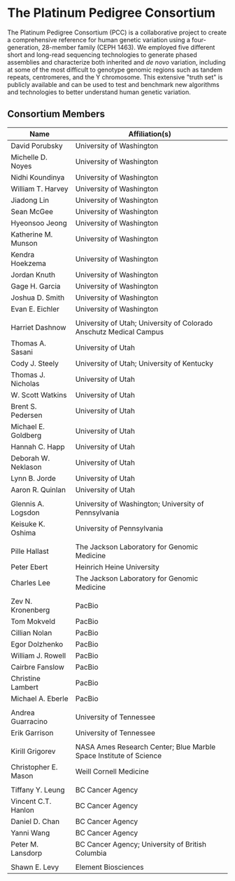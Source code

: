 # The Platinum Pedigree Consortium

The Platinum Pedigree Consortium (PCC) is a collaborative project to create a comprehensive reference for human genetic variation using a four-generation, 28-member family (CEPH 1463). We employed five different short and long-read sequencing technologies to generate phased assemblies and characterize both inherited and _de novo_ variation, including at some of the most difficult to genotype genomic regions such as tandem repeats, centromeres, and the Y chromosome. This extensive "truth set" is publicly available and can be used to test and benchmark new algorithms and technologies to better understand human genetic variation.

## Consortium Members

| Name                 	| Affiliation(s)                                                     	|
|----------------------	|--------------------------------------------------------------------	|
| David Porubsky       	| University of Washington                                           	|
| Michelle D. Noyes    	| University of Washington                                           	|
| Nidhi Koundinya      	| University of Washington                                           	|
| William T. Harvey    	| University of Washington                                           	|
| Jiadong Lin          	| University of Washington                                           	|
| Sean McGee           	| University of Washington                                           	|
| Hyeonsoo Jeong       	| University of Washington                                           	|
| Katherine M. Munson  	| University of Washington                                           	|
| Kendra Hoekzema      	| University of Washington                                           	|
| Jordan Knuth         	| University of Washington                                           	|
| Gage H. Garcia       	| University of Washington                                           	|
| Joshua D. Smith      	| University of Washington                                           	|
| Evan E. Eichler      	| University of Washington                                           	|
|                     	|                                                                    	|
| Harriet Dashnow      	| University of Utah; University of Colorado Anschutz Medical Campus 	|
| Thomas A. Sasani     	| University of Utah                                                 	|
| Cody J. Steely       	| University of Utah; University of Kentucky                         	|
| Thomas J. Nicholas   	| University of Utah                                                 	|
| W. Scott Watkins     	| University of Utah                                                 	|
| Brent S. Pedersen    	| University of Utah                                                 	|
| Michael E. Goldberg  	| University of Utah                                                 	|
| Hannah C. Happ       	| University of Utah                                                 	|
| Deborah W. Neklason  	| University of Utah                                                 	|
| Lynn B. Jorde        	| University of Utah                                                 	|
| Aaron R. Quinlan     	| University of Utah                                                 	|
|                      	|                                                                    	|
| Glennis A. Logsdon   	| University of Washington; University of Pennsylvania               	|
| Keisuke K. Oshima    	| University of Pennsylvania                                         	|
|                      	|                                                                    	|
| Pille Hallast        	| The Jackson Laboratory for Genomic Medicine                        	|
| Peter Ebert          	| Heinrich Heine University                                          	|
| Charles Lee          	| The Jackson Laboratory for Genomic Medicine                        	|
|                      	|                                                                    	|
| Zev N. Kronenberg    	| PacBio                                                             	|
| Tom Mokveld          	| PacBio                                                             	|
| Cillian Nolan        	| PacBio                                                             	|
| Egor Dolzhenko       	| PacBio                                                             	|
| William J. Rowell    	| PacBio                                                             	|
| Cairbre Fanslow      	| PacBio                                                             	|
| Christine Lambert    	| PacBio                                                             	|
| Michael A. Eberle    	| PacBio                                                             	|
|                      	|                                                                    	|
| Andrea Guarracino    	| University of Tennessee                                            	|
| Erik Garrison        	| University of Tennessee                                            	|
|                      	|                                                                    	|
| Kirill Grigorev      	| NASA Ames Research Center; Blue Marble Space Institute of Science  	|
| Christopher E. Mason 	| Weill Cornell Medicine                                             	|
|                      	|                                                                    	|
| Tiffany Y. Leung     	| BC Cancer Agency                                                   	|
| Vincent C.T. Hanlon  	| BC Cancer Agency                                                   	|
| Daniel D. Chan       	| BC Cancer Agency                                                   	|
| Yanni Wang           	| BC Cancer Agency                                                   	|
| Peter M. Lansdorp    	| BC Cancer Agency; University of British Columbia                   	|
|                      	|                                                                    	|
| Shawn E. Levy        	| Element Biosciences                                                	|
